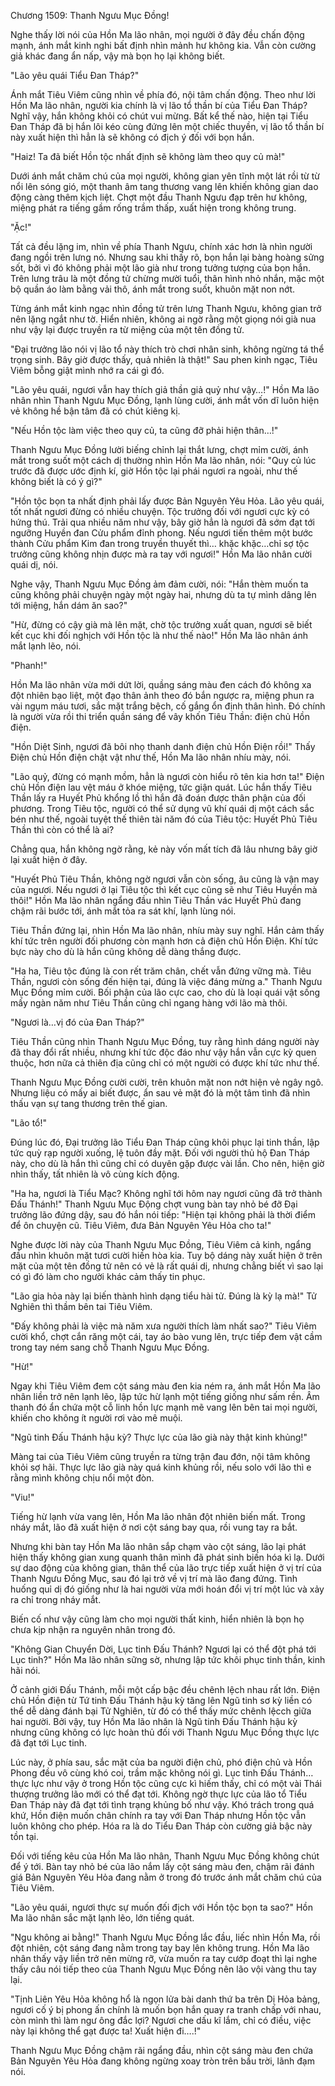 




Chương 1509: Thanh Ngưu Mục Đồng!


Nghe thấy lời nói của Hồn Ma lão nhân, mọi người ở đây đều chấn động mạnh, ánh mắt kinh nghi bất định nhìn mảnh hư không kia. Vẫn còn cường giả khác đang ẩn nấp, vậy mà bọn họ lại không biết.

"Lão yêu quái Tiểu Đan Tháp?"

Ánh mắt Tiêu Viêm cũng nhìn về phía đó, nội tâm chấn động. Theo như lời Hồn Ma lão nhân, người kia chính là vị lão tổ thần bí của Tiểu Đan Tháp? Nghĩ vậy, hắn không khỏi có chút vui mừng. Bất kể thế nào, hiện tại Tiểu Đan Tháp đã bị hắn lôi kéo cùng đứng lên một chiếc thuyền, vị lão tổ thần bí này xuất hiện thì hẳn là sẽ không có địch ý đối với bọn hắn.

"Haiz! Ta đã biết Hồn tộc nhất định sẽ không làm theo quy củ mà!"

Dưới ánh mắt chăm chú của mọi người, không gian yên tĩnh một lát rồi từ từ nổi lên sóng gió, một thanh âm tang thương vang lên khiến không gian dao động càng thêm kịch liệt. Chợt một đầu Thanh Ngưu đạp trên hư không, miệng phát ra tiếng gầm rống trầm thấp, xuất hiện trong không trung.

"Ặc!"

Tất cả đều lặng im, nhìn về phía Thanh Ngưu, chính xác hơn là nhìn người đang ngồi trên lưng nó. Nhưng sau khi thấy rõ, bọn hắn lại bàng hoàng sửng sốt, bởi vì đó không phải một lão già như trong tưởng tượng của bọn hắn. Trên lưng trâu là một đồng tử chừng mười tuổi, thân hình nhỏ nhắn, mặc một bộ quần áo làm bằng vải thô, ánh mắt trong suốt, khuôn mặt non nớt.

Từng ánh mắt kinh ngạc nhìn đồng tử trên lưng Thanh Ngưu, không gian trở nên lặng ngắt như tờ. Hiển nhiên, không ai ngờ rằng một giọng nói già nua như vậy lại được truyền ra từ miệng của một tên đồng tử.

"Đại trưởng lão nói vị lão tổ này thích trò chơi nhân sinh, không ngừng tá thể trọng sinh. Bây giờ được thấy, quả nhiên là thật!" Sau phen kinh ngạc, Tiêu Viêm bỗng giật mình nhớ ra cái gì đó.

"Lão yêu quái, ngươi vẫn hay thích giả thần giả quỷ như vậy…!" Hồn Ma lão nhân nhìn Thanh Ngưu Mục Đồng, lạnh lùng cười, ánh mắt vốn dĩ luôn hiện vẻ không hề bận tâm đã có chút kiêng kị.

"Nếu Hồn tộc làm việc theo quy củ, ta cũng đỡ phải hiện thân…!"

Thanh Ngưu Mục Đồng lười biếng chỉnh lại thắt lưng, chợt mỉm cười, ánh mắt trong suốt một cách dị thường nhìn Hồn Ma lão nhân, nói: "Quy củ lúc trước đã được ước định kí, giờ Hồn tộc lại phái ngươi ra ngoài, như thế không biết là có ý gì?"

"Hồn tộc bọn ta nhất định phải lấy được Bản Nguyên Yêu Hỏa. Lão yêu quái, tốt nhất ngươi đừng có nhiều chuyện. Tộc trưởng đối với ngươi cực kỳ có hứng thú. Trải qua nhiều năm như vậy, bây giờ hẳn là ngươi đã sớm đạt tới ngưỡng Huyền đan Cửu phẩm đỉnh phong. Nếu ngươi tiến thêm một bước thành Cửu phẩm Kim đan trong truyền thuyết thì… khặc khặc…chỉ sợ tộc trưởng cũng không nhịn được mà ra tay với ngươi!" Hồn Ma lão nhân cười quái dị, nói.

Nghe vậy, Thanh Ngưu Mục Đồng ảm đảm cười, nói: "Hắn thèm muốn ta cũng không phải chuyện ngày một ngày hai, nhưng dù ta tự mình dâng lên tới miệng, hắn dám ăn sao?"

"Hừ, đừng có cậy già mà lên mặt, chờ tộc trưởng xuất quan, ngươi sẽ biết kết cục khi đối nghịch với Hồn tộc là như thế nào!" Hồn Ma lão nhân ánh mắt lạnh lẽo, nói.

"Phanh!"

Hồn Ma lão nhân vừa mới dứt lời, quầng sáng màu đen cách đó không xa đột nhiên bạo liệt, một đạo thân ảnh theo đó bắn ngược ra, miệng phun ra vài ngụm máu tươi, sắc mặt trắng bệch, cố gắng ổn định thân hình. Đó chính là người vừa rồi thi triển quần sáng để vây khốn Tiêu Thần: điện chủ Hồn điện.

"Hồn Diệt Sinh, ngươi đã bôi nhọ thanh danh điện chủ Hồn Điện rồi!" Thấy Điện chủ Hồn điện chật vật như thế, Hồn Ma lão nhân nhíu mày, nói.

"Lão quỷ, đừng có mạnh mồm, hẳn là ngươi còn hiểu rõ tên kia hơn ta!" Điện chủ Hồn điện lau vệt máu ở khóe miệng, tức giận quát. Lúc hắn thấy Tiêu Thần lấy ra Huyết Phủ khổng lồ thì hắn đã đoán được thân phận của đối phương. Trong Tiêu tộc, người có thể sử dụng vũ khí quái dị một cách sắc bén như thế, ngoài tuyệt thế thiên tài năm đó của Tiêu tộc: Huyết Phủ Tiêu Thần thì còn có thể là ai?

Chẳng qua, hắn không ngờ rằng, kẻ này vốn mất tích đã lâu nhưng bây giờ lại xuất hiện ở đây.

"Huyết Phủ Tiêu Thần, không ngờ ngươi vẫn còn sống, âu cũng là vận may của ngươi. Nếu ngươi ở lại Tiêu tộc thì kết cục cũng sẽ như Tiêu Huyền mà thôi!" Hồn Ma lão nhân ngẩng đầu nhìn Tiêu Thần vác Huyết Phủ đang chậm rãi bước tới, ánh mắt tỏa ra sát khí, lạnh lùng nói.

Tiêu Thần đứng lại, nhìn Hồn Ma lão nhân, nhíu mày suy nghĩ. Hắn cảm thấy khí tức trên người đối phương còn mạnh hơn cả điện chủ Hồn Điện. Khí tức bực này cho dù là hắn cũng không dễ dàng thắng được.

"Ha ha, Tiêu tộc đúng là con rết trăm chân, chết vẫn đứng vững mà. Tiêu Thần, ngươi còn sống đến hiện tại, đúng là việc đáng mừng a." Thanh Ngưu Mục Đồng mỉm cười. Bối phận của lão cực cao, cho dù là loại quái vật sống mấy ngàn năm như Tiêu Thần cũng chỉ ngang hàng với lão mà thôi.

"Ngươi là…vị đó của Đan Tháp?"

Tiêu Thần cũng nhìn Thanh Ngưu Mục Đồng, tuy rằng hình dáng người này đã thay đổi rất nhiều, nhưng khí tức độc đáo như vậy hắn vẫn cực kỳ quen thuộc, hơn nữa cả thiên địa cũng chỉ có một người có được khí tức như thế.

Thanh Ngưu Mục Đồng cười cười, trên khuôn mặt non nớt hiện vẻ ngây ngô. Nhưng liệu có mấy ai biết được, ẩn sau vẻ mặt đó là một tâm tình đã nhìn thấu vạn sự tang thương trên thế gian.

"Lão tổ!"

Đúng lúc đó, Đại trưởng lão Tiểu Đan Tháp cũng khôi phục lại tinh thần, lập tức quỳ rạp người xuống, lệ tuôn đầy mặt. Đối với người thủ hộ Đan Tháp này, cho dù là hắn thì cũng chỉ có duyên gặp được vài lần. Cho nên, hiện giờ nhìn thấy, tất nhiên là vô cùng kích động.

"Ha ha, ngươi là Tiểu Mạc? Không nghĩ tới hôm nay ngươi cũng đã trở thành Đấu Thánh!" Thanh Ngưu Mục Động chợt vung bàn tay nhỏ bé đỡ Đại trưởng lão đứng dậy, sau đó hắn nói tiếp: "Hiện tại không phải là thời điểm để ôn chuyện cũ. Tiêu Viêm, đưa Bản Nguyên Yêu Hỏa cho ta!"

Nghe được lời này của Thanh Ngưu Mục Đồng, Tiêu Viêm cả kinh, ngẩng đầu nhìn khuôn mặt tươi cười hiền hòa kia. Tuy bộ dáng này xuất hiện ở trên mặt của một tên đồng tử nên có vẻ là rất quái dị, nhưng chẳng biết vì sao lại có gì đó làm cho người khác cảm thấy tin phục.

"Lão gia hỏa này lại biến thành hình dạng tiểu hài tử. Đúng là kỳ lạ mà!" Tử Nghiên thì thầm bên tai Tiêu Viêm.

"Đấy không phải là việc mà năm xưa người thích làm nhất sao?" Tiêu Viêm cười khổ, chợt cắn răng một cái, tay áo bào vung lên, trực tiếp đem vật cầm trong tay ném sang chỗ Thanh Ngưu Mục Đồng.

"Hừ!"

Ngay khi Tiêu Viêm đem cột sáng màu đen kia ném ra, ánh mắt Hồn Ma lão nhân liền trở nên lạnh lẽo, lập tức hừ lạnh một tiếng giống như sấm rền. Âm thanh đó ẩn chứa một cỗ linh hồn lực mạnh mẽ vang lên bên tai mọi người, khiến cho không ít người rơi vào mê muội.

"Ngũ tinh Đấu Thánh hậu kỳ? Thực lực của lão già này thật kinh khủng!"

Màng tai của Tiêu Viêm cũng truyền ra từng trận đau đớn, nội tâm không khỏi sợ hãi. Thực lực lão già này quá kinh khủng rồi, nếu solo với lão thì e rằng mình không chịu nổi một đòn.

"Viu!"

Tiếng hừ lạnh vừa vang lên, Hồn Ma lão nhân đột nhiên biến mất. Trong nháy mắt, lão đã xuất hiện ở nơi cột sáng bay qua, rồi vung tay ra bắt.

Nhưng khi bàn tay Hồn Ma lão nhân sắp chạm vào cột sáng, lão lại phát hiện thấy không gian xung quanh thân mình đã phát sinh biến hóa kì lạ. Dưới sự dao động của không gian, thân thể của lão trực tiếp xuất hiện ở vị trí của Thanh Ngưu Đồng Mục, sau đó lại trở về vị trí mà lão đang đứng. Tình huống quỉ dị đó giống như là hai người vừa mới hoán đổi vị trí một lúc và xảy ra chỉ trong nháy mắt.

Biến cố như vậy cũng làm cho mọi người thất kinh, hiển nhiên là bọn họ chưa kịp nhận ra nguyên nhân trong đó.

"Không Gian Chuyển Dời, Lục tinh Đấu Thánh? Ngươi lại có thể đột phá tới Lục tinh?" Hồn Ma lão nhân sững sờ, nhưng lập tức khôi phục tinh thần, kinh hãi nói.

Ở cảnh giới Đấu Thánh, mỗi một cấp bậc đều chênh lệch nhau rất lớn. Điện chủ Hồn điện từ Tứ tinh Đấu Thánh hậu kỳ tăng lên Ngũ tinh sơ kỳ liền có thể dễ dàng đánh bại Tử Nghiên, từ đó có thể thấy mức chênh lệcch giữa hai người. Bởi vậy, tuy Hồn Ma lão nhân là Ngũ tinh Đấu Thánh hậu kỳ nhưng cũng không có lực hoàn thủ đối với Thanh Ngưu Mục Đồng thực lực đã đạt tới Lục tinh.

Lúc này, ở phía sau, sắc mặt của ba người điện chủ, phó điện chủ và Hồn Phong đều vô cùng khó coi, trầm mặc không nói gì. Lục tinh Đấu Thánh… thực lực như vậy ở trong Hồn tộc cũng cực kì hiếm thấy, chỉ có một vài Thái thượng trưởng lão mới có thể đạt tới. Không ngờ thực lực của lão tổ Tiểu Đan Tháp này đã đạt tới tình trạng khủng bố như vậy. Khó trách trong quá khứ, Hồn điện muốn chân chính ra tay với Đan Tháp nhưng Hồn tộc vẫn luôn không cho phép. Hóa ra là do Tiểu Đan Tháp còn cường giả bậc này tồn tại.

Đối với tiếng kêu của Hồn Ma lão nhân, Thanh Ngưu Mục Đồng không chút để ý tới. Bàn tay nhỏ bé của lão nắm lấy cột sáng màu đen, chậm rãi đánh giá Bản Nguyên Yêu Hỏa đang nằm ở trong đó trước ánh mắt chăm chú của Tiêu Viêm.

"Lão yêu quái, ngươi thực sự muốn đối địch với Hồn tộc bọn ta sao?" Hồn Ma lão nhân sắc mặt lạnh lẽo, lớn tiếng quát.

"Ngu không ai bằng!" Thanh Ngưu Mục Đồng lắc đầu, liếc nhìn Hồn Ma, rồi đột nhiên, cột sáng đang nằm trong tay bay lên không trung. Hồn Ma lão nhân thấy vậy liền trở nên mừng rỡ, vừa muốn ra tay cướp đoạt thì lại nghe thấy câu nói tiếp theo của Thanh Ngưu Mục Đồng nên lão vội vàng thu tay lại.

"Tịnh Liên Yêu Hỏa không hổ là ngọn lửa bài danh thứ ba trên Dị Hỏa bảng, ngươi cố ý bị phong ấn chính là muốn bọn hắn quay ra tranh chấp với nhau, còn mình thì làm ngư ông đắc lợi? Ngươi che dấu kĩ lắm, chỉ có điều, việc này lại không thể gạt được ta! Xuất hiện đi….!"

Thanh Ngưu Mục Đồng chậm rãi ngẩng đầu, nhìn cột sáng màu đen chứa Bản Nguyên Yêu Hỏa đang không ngừng xoay tròn trên bầu trời, lãnh đạm nói.





